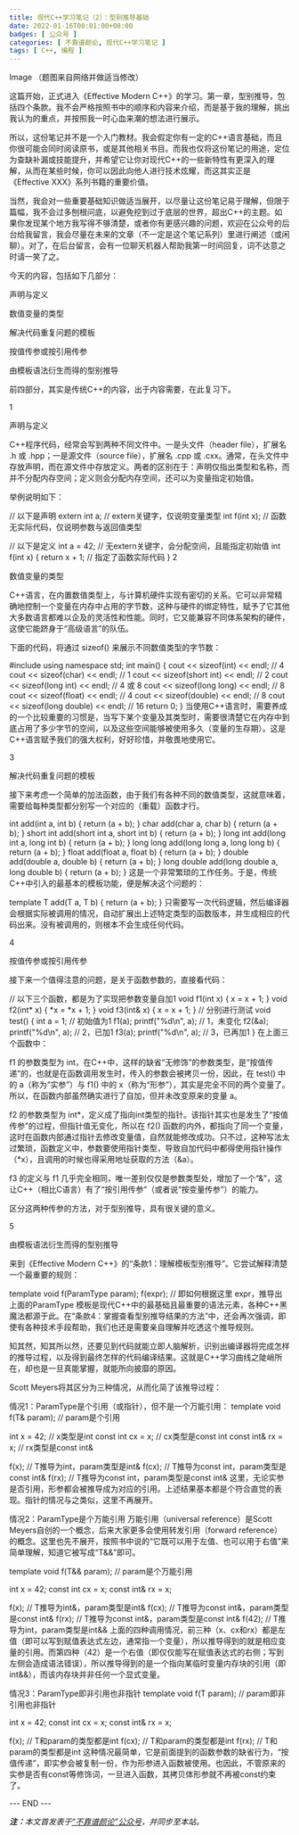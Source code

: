 ```yaml
---
title: 现代C++学习笔记（2）：型别推导基础
date: 2022-01-16T00:01:00+08:00
badges: [ 公众号 ]
categories: [ 不靠谱颜论, 现代C++学习笔记 ]
tags: [ C++, 编程 ]
---
```


Image
（题图来自网络并做适当修改）

这篇开始，正式进入《Effective Modern C++》的学习。第一章，型别推导，包括四个条款。我不会严格按照书中的顺序和内容来介绍，而是基于我的理解，挑出我认为的重点，并按照我一时心血来潮的想法进行展示。

所以，这份笔记并不是一个入门教材。我会假定你有一定的C++语言基础，而且你很可能会同时阅读原书，或是其他相关书目。而我也仅将这份笔记的用途，定位为查缺补漏或技能提升，并希望它让你对现代C++的一些新特性有更深入的理解，从而在某些时候，你可以因此向他人进行技术炫耀，而这其实正是《Effective XXX》系列书籍的重要价值。

当然，我会对一些重要基础知识做适当展开，以尽量让这份笔记易于理解，但限于篇幅，我不会过多刨根问底，以避免挖到过于底层的世界，超出C++的主题。如果你发现某个地方我写得不够清楚，或者你有更感兴趣的问题，欢迎在公众号的后台给我留言，我会尽量在未来的文章（不一定是这个笔记系列）里进行阐述（或闲聊）。对了，在后台留言，会有一位聊天机器人帮助我第一时间回复，词不达意之时请一笑了之。

今天的内容，包括如下几部分：

声明与定义

数值变量的类型

解决代码重复问题的模板

按值传参或按引用传参

由模板语法衍生而得的型别推导

前四部分，其实是传统C++的内容，出于内容需要，在此复习下。

1

声明与定义

C++程序代码，经常会写到两种不同文件中。一是头文件（header file），扩展名 .h 或 .hpp；一是源文件（source file），扩展名 .cpp 或 .cxx。通常，在头文件中存放声明，而在源文件中存放定义。两者的区别在于：声明仅指出类型和名称，而并不分配内存空间；定义则会分配内存空间，还可以为变量指定初始值。

举例说明如下：

// 以下是声明
extern int a; // extern关键字，仅说明变量类型
int f(int x); // 函数无实际代码，仅说明参数与返回值类型

// 以下是定义
int a = 42; // 无extern关键字，会分配空间，且能指定初始值
int f(int x) {
  return x + 1; // 指定了函数实际代码
}
2

数值变量的类型

C++语言，在内置数值类型上，与计算机硬件实现有密切的关系。它可以非常精确地控制一个变量在内存中占用的字节数，这种与硬件的绑定特性，赋予了它其他大多数语言都难以企及的灵活性和性能。同时，它又能兼容不同体系架构的硬件，这使它能跻身于“高级语言”的队伍。

下面的代码，将通过 sizeof() 来展示不同数值类型的字节数：

#include <iostream>
using namespace std;
int main() {
  cout << sizeof(int) << endl; // 4
  cout << sizeof(char) << endl; // 1
  cout << sizeof(short int) << endl; // 2
  cout << sizeof(long int) << endl; // 4 或 8
  cout << sizeof(long long) << endl; // 8
  cout << sizeof(float) << endl; // 4
  cout << sizeof(double) << endl; // 8
  cout << sizeof(long double) << endl; // 16
  return 0;
}
当使用C++语言时，需要养成的一个比较重要的习惯是，当写下某个变量及其类型时，需要很清楚它在内存中到底占用了多少字节的空间，以及这些空间能够被使用多久（变量的生存期）。这是C++语言赋予我们的强大权利，好好珍惜，并敬畏地使用它。

3

解决代码重复问题的模板

接下来考虑一个简单的加法函数，由于我们有各种不同的数值类型，这就意味着，需要给每种类型都分别写一个对应的（重载）函数才行。

int add(int a, int b) { return (a + b); }
char add(char a, char b) { return (a + b); }
short int add(short int a, short int b) { return (a + b); }
long int add(long int a, long int b) { return (a + b); }
long long add(long long a, long long b) { return (a + b); }
float add(float a, float b) { return (a + b); }
double add(double a, double b) { return (a + b); }
long double add(long double a, long double b) { return (a + b); }
这是一个非常繁琐的工作任务。于是，传统C++中引入的最基本的模板功能，便是解决这个问题的：

template <typename T>
T add(T a, T b) { return (a + b); }
只需要写一次代码逻辑，然后编译器会根据实际被调用的情况，自动扩展出上述特定类型的函数版本，并生成相应的代码出来。没有被调用的，则根本不会生成任何代码。

4

按值传参或按引用传参

接下来一个值得注意的问题，是关于函数参数的，直接看代码：

// 以下三个函数，都是为了实现把参数变量自加1
void f1(int x) { x = x + 1; }
void f2(int* x) { *x = *x + 1; }
void f3(int& x) { x = x + 1; }
// 分别进行测试
void test() {
  int a = 1; // 初始值为1
  f1(a); printf("%d\n", a); // 1，未变化
  f2(&a); printf("%d\n", a); // 2，已加1
  f3(a); printf("%d\n", a); // 3，已再加1
}
在上面三个函数中：

f1 的参数类型为 int，在C++中，这样的缺省“无修饰”的参数类型，是“按值传递”的，也就是在函数调用发生时，传入的参数会被拷贝一份，因此，在 test() 中的 a（称为“实参”）与 f1() 中的 x（称为“形参”），其实是完全不同的两个变量了。所以，在函数内部虽然确实进行了自加，但并未改变原来的变量 a。

f2 的参数类型为 int*，定义成了指向int类型的指针。该指针其实也是发生了“按值传参”的过程，但指针值无变化，所以在 f2() 函数的内外，都指向了同一个变量，这时在函数内部通过指针去修改变量值，自然就能修改成功。只不过，这种写法太过繁琐，函数定义中，参数要使用指针类型，导致自加代码中都得使用指针操作（*x），且调用的时候也得采用地址获取的方法（&a）。

f3 的定义与 f1 几乎完全相同，唯一差别仅仅是参数类型处，增加了一个“&”，这让C++（相比C语言）有了“按引用传参”（或者说“按变量传参”）的能力。

区分这两种传参的方法，对于型别推导，具有很关键的意义。

5

由模板语法衍生而得的型别推导

来到《Effective Modern C++》的“条款1：理解模板型别推导”。它尝试解释清楚一个最重要的规则：

template<typename T>
void f(ParamType param);
f(expr); // 即如何根据这里 expr，推导出上面的ParamType
模板是现代C++中的最基础且最重要的语法元素，各种C++黑魔法都源于此。在“条款4：掌握查看型别推导结果的方法”中，还会再次强调，即使有各种技术手段帮助，我们也还是需要亲自理解并吃透这个推导规则。

知其然，知其所以然，还要见到代码就能立即人脑解析，识别出编译器将完成怎样的推导过程，以及得到最终怎样的代码编译结果。这就是C++学习曲线之陡峭所在，却也是一旦真能掌握，就能所向披靡的原因。

Scott Meyers将其区分为三种情况，从而化简了该推导过程：

情况1：ParamType是个引用（或指针），但不是一个万能引用：
template<typename T>
void f(T& param); // param是个引用

int x = 42; // x类型是int
const int cx = x; // cx类型是const int
const int& rx = x; // rx类型是const int&

f(x); // T推导为int，param类型是int&
f(cx); // T推导为const int，param类型是const int&
f(rx); // T推导为const int，param类型是const int&
这里，无论实参是否引用，形参都会被推导成为对应的引用。上述结果基本都是个符合直觉的表现。指针的情况与之类似，这里不再展开。

情况2：ParamType是个万能引用
万能引用（universal reference）是Scott Meyers自创的一个概念，后来大家更多会使用转发引用（forward reference）的概念。这里也先不展开，按照书中说的“它既可以用于左值、也可以用于右值”来简单理解，知道它被写成“T&&”即可。

template<typename T>
void f(T&& param); // param是个万能引用

int x = 42;
const int cx = x;
const int& rx = x;

f(x); // T推导为int&，param类型是int&
f(cx); // T推导为const int&，param类型是const int&
f(rx); // T推导为const int&，param类型是const int&
f(42); // T推导为int，param类型是int&&
上面的四种调用情况，前三种（x、cx和rx）都是左值（即可以写到赋值表达式左边，通常指一个变量），所以推导得到的就是相应变量的引用。而第四种（42）是一个右值（即仅仅能写在赋值表达式的右侧；写到左侧会造成语法错误），所以推导得到的是一个指向某临时变量内存块的引用（即int&&），而该内存块并非任何一个显式变量。

情况3：ParamType即非引用也非指针
template<typename T>
void f(T param); // param即非引用也非指针

int x = 42;
const int cx = x;
const int& rx = x;

f(x); // T和param的类型都是int
f(cx); // T和param的类型都是int
f(rx); // T和param的类型都是int
这种情况最简单，它是前面提到的函数参数的缺省行为，“按值传递”，即实参会被复制一份，作为形参进入函数被使用。也因此，不管原来的实参是否有const等修饰词，一旦进入函数，其拷贝体形参就不再被const约束了。

<div class="p-5 text-center">--- END ---</div>

<i><b>注：</b>本文首发表于[“不靠谱颜论”公众号](https://mp.weixin.qq.com/s/6rlkGgQvP3USbrwF6D5Iyg)，并同步至本站。</i>
